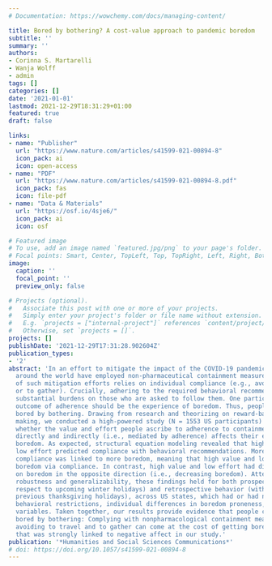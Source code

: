 ```yaml
---
# Documentation: https://wowchemy.com/docs/managing-content/

title: Bored by bothering? A cost-value approach to pandemic boredom
subtitle: ''
summary: ''
authors:
- Corinna S. Martarelli
- Wanja Wolff
- admin
tags: []
categories: []
date: '2021-01-01'
lastmod: 2021-12-29T18:31:29+01:00
featured: true
draft: false

links:
- name: "Publisher"
  url: "https://www.nature.com/articles/s41599-021-00894-8"
  icon_pack: ai
  icon: open-access
- name: "PDF"
  url: "https://www.nature.com/articles/s41599-021-00894-8.pdf"
  icon_pack: fas
  icon: file-pdf
- name: "Data & Materials"
  url: "https://osf.io/4sje6/"
  icon_pack: ai
  icon: osf

# Featured image
# To use, add an image named `featured.jpg/png` to your page's folder.
# Focal points: Smart, Center, TopLeft, Top, TopRight, Left, Right, BottomLeft, Bottom, BottomRight.
image:
  caption: ''
  focal_point: ''
  preview_only: false

# Projects (optional).
#   Associate this post with one or more of your projects.
#   Simply enter your project's folder or file name without extension.
#   E.g. `projects = ["internal-project"]` references `content/project/deep-learning/index.md`.
#   Otherwise, set `projects = []`.
projects: []
publishDate: '2021-12-29T17:31:28.902604Z'
publication_types:
- '2'
abstract: 'In an effort to mitigate the impact of the COVID-19 pandemic, countries
  around the world have employed non-pharmaceutical containment measures. The effectiveness
  of such mitigation efforts relies on individual compliance (e.g., avoiding to travel
  or to gather). Crucially, adhering to the required behavioral recommendations places
  substantial burdens on those who are asked to follow them. One particularly likely
  outcome of adherence should be the experience of boredom. Thus, people might get
  bored by bothering. Drawing from research and theorizing on reward-based decision
  making, we conducted a high-powered study (N = 1553 US participants) to investigate
  whether the value and effort people ascribe to adherence to containment measures
  directly and indirectly (i.e., mediated by adherence) affects their experience of
  boredom. As expected, structural equation modeling revealed that high value and
  low effort predicted compliance with behavioral recommendations. Moreover, higher
  compliance was linked to more boredom, meaning that high value and low effort increased
  boredom via compliance. In contrast, high value and low effort had direct effects
  on boredom in the opposite direction (i.e., decreasing boredom). Attesting to their
  robustness and generalizability, these findings held for both prospective (with
  respect to upcoming winter holidays) and retrospective behavior (with respect to
  previous thanksgiving holidays), across US states, which had or had not enforced
  behavioral restrictions, individual differences in boredom proneness, and demographic
  variables. Taken together, our results provide evidence that people can indeed get
  bored by bothering: Complying with nonpharmacological containment measures like
  avoiding to travel and to gather can come at the cost of getting bored, an experience
  that was strongly linked to negative affect in our study.'
publication: '*Humanities and Social Sciences Communications*'
# doi: https://doi.org/10.1057/s41599-021-00894-8
---
```

